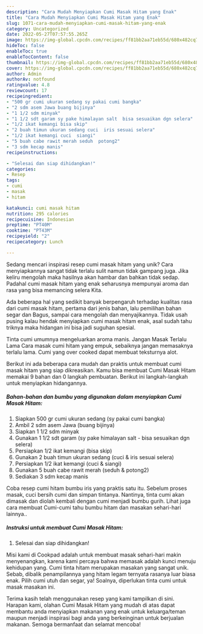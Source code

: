 ```yaml
---
description: "Cara Mudah Menyiapkan Cumi Masak Hitam yang Enak"
title: "Cara Mudah Menyiapkan Cumi Masak Hitam yang Enak"
slug: 1071-cara-mudah-menyiapkan-cumi-masak-hitam-yang-enak
category: Uncategorized
date: 2022-05-27T07:57:55.265Z
image: https://img-global.cpcdn.com/recipes/ff81bb2aa71eb55d/680x482cq70/cumi-masak-hitam-foto-resep-utama.jpg
hideToc: false
enableToc: true
enableTocContent: false
thumbnail: https://img-global.cpcdn.com/recipes/ff81bb2aa71eb55d/680x482cq70/cumi-masak-hitam-foto-resep-utama.jpg
cover: https://img-global.cpcdn.com/recipes/ff81bb2aa71eb55d/680x482cq70/cumi-masak-hitam-foto-resep-utama.jpg
author: Admin
authorAv: notfound
ratingvalue: 4.8
reviewcount: 17
recipeingredient:
- "500 gr cumi ukuran sedang sy pakai cumi bangka"
- "2 sdm asem Jawa buang bijinya"
- "1 1/2 sdm minyak"
- "1 1/2 sdt garam sy pake himalayan salt  bisa sesuaikan dgn selera"
- "1/2 ikat kemangi bisa skip"
- "2 buah timun ukuran sedang cuci  iris sesuai selera"
- "1/2 ikat kemangi cuci  siangi"
- "5 buah cabe rawit merah seduh  potong2"
- "3 sdm kecap manis"
recipeinstructions:

- "Selesai dan siap dihidangkan!"
categories:
- Resep
tags:
- cumi
- masak
- hitam

katakunci: cumi masak hitam 
nutrition: 295 calories
recipecuisine: Indonesian
preptime: "PT40M"
cooktime: "PT43M"
recipeyield: "2"
recipecategory: Lunch

---
```





Sedang mencari inspirasi resep cumi masak hitam yang unik? Cara menyiapkannya sangat tidak terlalu sulit namun tidak gampang juga. Jika keliru mengolah maka hasilnya akan hambar dan bahkan tidak sedap. Padahal cumi masak hitam yang enak seharusnya mempunyai aroma dan rasa yang bisa memancing selera Kita.





Ada beberapa hal yang sedikit banyak berpengaruh terhadap kualitas rasa dari cumi masak hitam, pertama dari jenis bahan, lalu pemilihan bahan segar dan Bagus, sampai cara mengolah dan menyajikannya. Tidak usah pusing kalau hendak menyiapkan cumi masak hitam enak,      asal sudah tahu triknya maka hidangan ini bisa jadi suguhan spesial.














Tinta cumi umumnya mengeluarkan aroma manis. Jangan Masak Terlalu Lama Cara masak cumi hitam yang empuk, sebaiknya jangan memasaknya terlalu lama. Cumi yang over cooked dapat membuat teksturnya alot.






Berikut ini ada beberapa cara mudah dan praktis untuk membuat cumi masak hitam yang siap dikreasikan. Kamu bisa membuat Cumi Masak Hitam memakai 9 bahan dan 0 langkah pembuatan. Berikut ini langkah-langkah untuk menyiapkan hidangannya.

<!--inarticleads1-->

##### Bahan-bahan dan bumbu yang digunakan dalam menyiapkan Cumi Masak Hitam:

1. Siapkan 500 gr cumi ukuran sedang (sy pakai cumi bangka)
1. Ambil 2 sdm asem Jawa (buang bijinya)
1. Siapkan 1 1/2 sdm minyak
1. Gunakan 1 1/2 sdt garam (sy pake himalayan salt - bisa sesuaikan dgn selera)
1. Persiapkan 1/2 ikat kemangi (bisa skip)
1. Gunakan 2 buah timun ukuran sedang (cuci &amp; iris sesuai selera)
1. Persiapkan 1/2 ikat kemangi (cuci &amp; siangi)
1. Gunakan 5 buah cabe rawit merah (seduh &amp; potong2)
1. Sediakan 3 sdm kecap manis


Coba resep cumi hitam bumbu iris yang praktis satu itu. Sebelum proses masak, cuci bersih cumi dan simpan tintanya. Nantinya, tinta cumi akan dimasak dan diolah kembali dengan cumi menjadi bumbu gurih. Lihat juga cara membuat Cumi-cumi tahu bumbu hitam dan masakan sehari-hari lainnya.. 

<!--inarticleads2-->

##### Instruksi untuk membuat Cumi Masak Hitam:


1. Selesai dan siap dihidangkan!

Misi kami di Cookpad adalah untuk membuat masak sehari-hari makin menyenangkan, karena kami percaya bahwa memasak adalah kunci menuju kehidupan yang. Cumi tinta hitam merupakan masakan yang sangat unik. Sebab, dibalik penampilannya yang hitam legam ternyata rasanya luar biasa enak. Pilih cumi utuh dan segar, ya! Soalnya, diperlukan tinta cumi untuk masak masakan ini. 

Terima kasih telah menggunakan resep yang kami tampilkan di sini. Harapan kami, olahan Cumi Masak Hitam yang mudah di atas dapat membantu anda menyiapkan makanan yang enak untuk keluarga/teman maupun menjadi inspirasi bagi anda yang berkeinginan untuk berjualan makanan. Semoga bermanfaat dan selamat mencoba!
